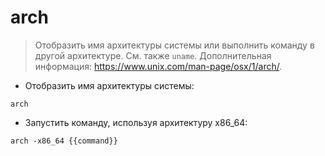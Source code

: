 # arch

> Отобразить имя архитектуры системы или выполнить команду в другой архитектуре.
> См. также `uname`.
> Дополнительная информация: <https://www.unix.com/man-page/osx/1/arch/>.

- Отобразить имя архитектуры системы:

`arch`

- Запустить команду, используя архитектуру x86_64:

`arch -x86_64 {{command}}`
